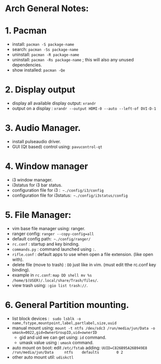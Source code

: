 # Arch General Notes:

# 1. Pacman
- install: `pacman -S package-name`
- search: `pacman -Ss package-name`
- uninstall: `pacman -R package-name`
- uninstall: `pacman -Rs package-name` ; this will also any unused dependencies.
- show installed: `pacman -Qe` 

# 2. Display output
- display all available display output: `xrandr`
- output on a display : `xrandr --output HDMI-0 --auto --left-of DVI-D-1`

# 3. Audio Manager.
- install pulseaudio driver.
- GUI (Qt based) control using: `pavucontrol-qt`

# 4. Window manager
- i3 window manager.
- i3status for i3 bar status.
- configuration file for i3 :` ~./config/i3/config`
- configuration file for i3status:` ~./config/i3status/config`

# 5. File Manager:
- vim base file manager using: ranger.
- ranger config: `ranger --copy-config=all`
- default config path:` ~./config/ranger/`
- `rc.conf` : startup and key binding.
- `commands.py` : command launched using `:`.
- `rifle.conf` : default apps to use when open a file extension. (like open with).
- delete file (move to trash) : `DD` just like in vim. (must edit tthe rc.conf key binding).
- example in `rc.conf`: `map DD shell mv %s /home/$(USER)/.local/share/Trash/files/`.
- view trash using: `:gio list trash://`.

# 6. General Partition mounting.
- list block devices : ` sudo lsblk -o name,fstype,mountpoint,label,partlabel,size,uuid`
- manual mount using: `mount -t ntfs /dev/sdc3 /run/media/jun/Data -o umask=0022,gid=OwnerGroupID,uid=ownerID`
  - gid and uid we can get using: `id` command.
  - umask value using : `umask` command. 
- auto mount on boot: edit `/etc/fstab` adding: `UUID=C826B95A26B949E8   /run/media/jun/Data     ntfs    defaults        0 2`
- other auto mount util: `udiskctl` 


